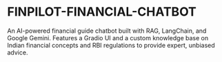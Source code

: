 # FINPILOT-FINANCIAL-CHATBOT
An AI-powered financial guide chatbot built with RAG, LangChain, and Google Gemini. Features a Gradio UI and a custom knowledge base on Indian financial concepts and RBI regulations to provide expert, unbiased advice.
